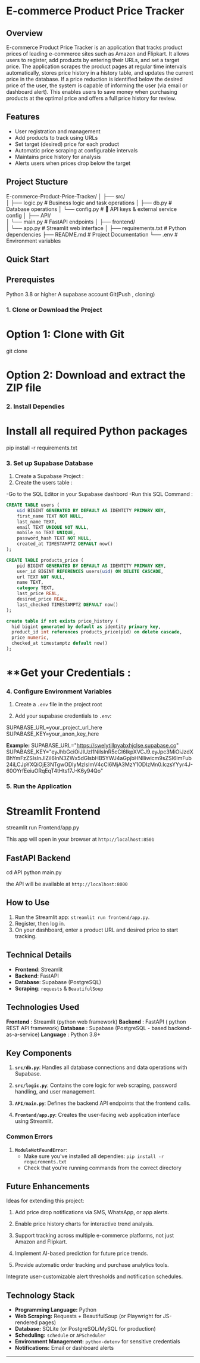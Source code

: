 # E-commerce Product Price Tracker

## Overview
E-commerce Product Price Tracker is an application that tracks product prices of leading e-commerce sites such as Amazon and Flipkart. It allows users to register, add products by entering their URLs, and set a target price. The application scrapes the product pages at regular time intervals automatically, stores price history in a history table, and updates the current price in the database. If a price reduction is identified below the desired price of the user, the system is capable of informing the user (via email or dashboard alert). This enables users to save money when purchasing products at the optimal price and offers a full price history for review.


## Features
- User registration and management
- Add products to track using URLs
- Set target (desired) price for each product
- Automatic price scraping at configurable intervals
- Maintains price history for analysis
- Alerts users when prices drop below the target


## Project Stucture

E-commerce-Product-Price-Tracker/
│
├── src/                
│   ├── logic.py        # Business logic and task operations
│   ├── db.py           # Database operations
│   └── config.py       # 🔑 API keys & external service config
│
├── API/                
│   └── main.py         # FastAPI endpoints
│
├── frontend/           
│   └── app.py          # Streamlit web interface
│
├── requirements.txt    # Python dependencies
├── README.md           # Project Documentation
└── .env                # Environment variables

## Quick Start

## Prerequistes

Python 3.8 or higher
A supabase account
Git(Push , cloning)

### 1. Clone or Download the Project

# Option 1: Clone with Git
git clone <repository-url>

# Option 2: Download and extract the ZIP file

### 2. Install Dependies

# Install all required Python packages
pip install -r requirements.txt

### 3. Set up Supabase Database

1. Create a Supabase Project :
2. Create the users table :

-Go to the SQL Editor in your Supabase dashbord
-Run this SQL Command :

``` sql
CREATE TABLE users (
    uid BIGINT GENERATED BY DEFAULT AS IDENTITY PRIMARY KEY,
    first_name TEXT NOT NULL,
    last_name TEXT,
    email TEXT UNIQUE NOT NULL,
    mobile_no TEXT UNIQUE,
    password_hash TEXT NOT NULL,
    created_at TIMESTAMPTZ DEFAULT now()
);

CREATE TABLE products_price (
    pid BIGINT GENERATED BY DEFAULT AS IDENTITY PRIMARY KEY,
    user_id BIGINT REFERENCES users(uid) ON DELETE CASCADE,
    url TEXT NOT NULL,
    name TEXT,
    category TEXT,
    last_price REAL,
    desired_price REAL,
    last_checked TIMESTAMPTZ DEFAULT now()
);

create table if not exists price_history (
  hid bigint generated by default as identity primary key,
  product_id int references products_price(pid) on delete cascade,
  price numeric,
  checked_at timestamptz default now()
);

```
#  **Get your Credentials :
### 4. Configure Environment Variables  

1. Create a `.env` file in the project root

2. Add your supabase credentials to `.env`:

SUPABASE_URL=your_project_url_here
SUPABASE_KEY=your_anon_key_here

**Example:**
SUPABASE_URL="https://swelytillpyabxhjclse.supabase.co"
SUPABASE_KEY="eyJhbGciOiJIUzI1NiIsInR5cCI6IkpXVCJ9.eyJpc3MiOiJzdXBhYmFzZSIsInJlZiI6InN3ZWx5dGlsbHB5YWJ4aGpjbHNlIiwicm9sZSI6ImFub24iLCJpYXQiOjE3NTgwODIyMzIsImV4cCI6MjA3MzY1ODIzMn0.IczsYYyr4J-60OYrfEeiuORqEqT4tHts17J-K6y94Qo"

### 5. Run the Application

# Streamlit Frontend

streamlit run Frontend/app.py

This app will open in your browser at `http://localhost:8501`

## FastAPI Backend

cd API
python main.py

the API will be available at `http://localhost:8000`

## How to Use
1.  Run the Streamlit app: `streamlit run frontend/app.py`.
2.  Register, then log in.
3.  On your dashboard, enter a product URL and desired price to start tracking.

## Technical Details
- **Frontend**: Streamlit
- **Backend**: FastAPI
- **Database**: Supabase (PostgreSQL)
- **Scraping**: `requests` & `BeautifulSoup`

## Technologies Used

**Frontend** : Streamlit (python web framework)
**Backend** : FastAPI ( python REST API framework)
**Database** : Supabase (PostgreSQL - based backend-as-a-service)
**Language** : Python 3.8+

## Key Components

1. **`src/db.py`**: Handles all database connections and data operations with Supabase.

2. **`src/logic.py`**: Contains the core logic for web scraping, password handling, and user management.

3. **`API/main.py`**: Defines the backend API endpoints that the frontend calls.

4. **`Frontend/app.py`**: Creates the user-facing web application interface using Streamlit.

### Common Errors

1. **`ModuleNotFoundError`**:
   - Make sure you've installed all dependies: `pip install -r requirements.txt`
   - Check that you're running commands from the correct directory

## Future Enhancements

Ideas for extending this project:

1. Add price drop notifications via SMS, WhatsApp, or app alerts.

2. Enable price history charts for interactive trend analysis.

3. Support tracking across multiple e-commerce platforms, not just Amazon and Flipkart.

4. Implement AI-based prediction for future price trends.

5. Provide automatic order tracking and purchase analytics tools.

Integrate user-customizable alert thresholds and notification schedules.

## Technology Stack
- **Programming Language:** Python  
- **Web Scraping:** Requests + BeautifulSoup (or Playwright for JS-rendered pages)  
- **Database:** SQLite (or PostgreSQL/MySQL for production)  
- **Scheduling:** `schedule` or `APScheduler`  
- **Environment Management:** `python-dotenv` for sensitive credentials  
- **Notifications:** Email or dashboard alerts  

---


